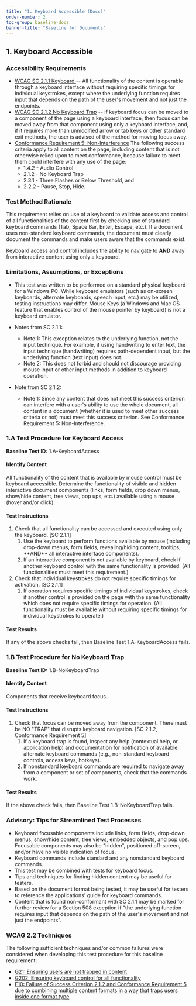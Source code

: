 ```yaml
---
title: "1. Keyboard Accessible (Docs)"
order-number: 2
toc-group: baseline-docs
banner-title: "Baseline for Documents"
---
```


## 1. Keyboard Accessible
### Accessibility Requirements

- [WCAG SC 2.1.1 Keyboard ](https://www.w3.org/WAI/WCAG22/Understanding/keyboard)-- All functionality of the content is operable through a keyboard interface without requiring specific timings for individual keystrokes, except where the underlying function requires input that depends on the path of the user's movement and not just the endpoints.
- [WCAG SC 2.1.2 No Keyboard Trap](https://www.w3.org/WAI/WCAG22/Understanding/no-keyboard-trap) -- If keyboard focus can be moved to a component of the page using a keyboard interface, then focus can be moved away from that component using only a keyboard interface, and, if it requires more than unmodified arrow or tab keys or other standard exit methods, the user is advised of the method for moving focus away.
- [Conformance Requirement 5: Non-Interference](https://www.w3.org/WAI/WCAG22/Understanding/conformance#conf-req5) The following success criteria apply to all content on the page, including content that is not otherwise relied upon to meet conformance, because failure to meet them could interfere with any use of the page:
    -   1.4.2 - Audio Control
    -   2.1.2 - No Keyboard Trap
    -   2.3.1 - Three Flashes or Below Threshold, and
    -   2.2.2 - Pause, Stop, Hide.

### Test Method Rationale

This requirement relies on use of a keyboard to validate access and control of all functionalities of the content first by checking use of standard keyboard commands (Tab, Space Bar, Enter, Escape, etc.). If a document uses non-standard keyboard commands, the document must clearly document the commands and make users aware that the commands exist.

Keyboard access and control includes the ability to navigate to **AND** away from interactive content using only a keyboard.

### Limitations, Assumptions, or Exceptions

-   This test was written to be performed on a standard physical keyboard for a Windows PC. While keyboard emulators (such as on-screen keyboards, alternate keyboards, speech input, etc.) may be utilized, testing instructions may differ. Mouse Keys (a Windows and Mac OS feature that enables control of the mouse pointer by keyboard) is not a keyboard emulator.

-   Notes from SC 2.1.1:

    -   Note 1: This exception relates to the underlying function, not the input technique. For example, if using handwriting to enter text, the input technique (handwriting) requires path-dependent input, but the underlying function (text input) does not.
    -   Note 2: This does not forbid and should not discourage providing mouse input or other input methods in addition to keyboard operation.

-   Note from SC 2.1.2:

    -   Note 1: Since any content that does not meet this success criterion can interfere with a user's ability to use the whole document, all content in a document (whether it is used to meet other success criteria or not) must meet this success criterion. See Conformance Requirement 5: Non-Interference.

### 1.A Test Procedure for Keyboard Access

**Baseline Test ID:** 1.A-KeyboardAccess

#### Identify Content

<p id="d1aIC">All functionality of the content that is available by mouse control must be keyboard accessible. Determine the functionality of visible and hidden interactive document components (links, form fields, drop down menus, show/hide content, tree views, pop ups, etc.) available using a mouse (hover and/or click).</p>

#### Test Instructions

<ol id="d1aTI">
    <li id="d1aTI-1">Check that all functionality can be accessed and executed using only the keyboard. [SC 2.1.1]
        <ol>
            <li id="d1aTI-1a">Use the keyboard to perform functions available by mouse (including drop-down menus, form fields, revealing/hiding content, tooltips, **AND** all interactive interface components).</li>
            <li id="d1aTI-1b">If an interactive component is not available by keyboard, check if another keyboard control with the same functionality is provided. (All functionalities must meet this requirement.)</li>
        </ol>
    </li>
    <li id="d1aTI-2">Check that individual keystrokes do not require specific timings for activation. [SC 2.1.1]
        <ol>
            <li id="d1aTI-2a">If operation requires specific timings of individual keystrokes, check if another control is provided on the page with the same functionality which does not require specific timings for operation. (All functionality must be available without requiring specific timings for individual keystrokes to operate.)</li>
        </ol>
    </li>
</ol>

#### Test Results

<p id="d1aTR">If any of the above checks fail, then Baseline Test 1.A-KeyboardAccess fails.</p>

### 1.B Test Procedure for No Keyboard Trap

**Baseline Test ID:** 1.B-NoKeyboardTrap

#### Identify Content

<p id="d1bIC">Components that receive keyboard focus.</p>

#### Test Instructions

<ol id="d1bTI">
    <li id="d1bTI-1">Check that focus can be moved away from the component. There must be NO "TRAP" that disrupts keyboard navigation. [SC 2.1.2, Conformance Requirement 5]
        <ol>
            <li id="d1bTI-1a">If a keyboard trap is found, inspect any help (contextual help, or application help) and documentation for notification of available alternate keyboard commands (e.g., non-standard keyboard controls, access keys, hotkeys).</li>
            <li id="d1bTI-1b">If nonstandard keyboard commands are required to navigate away from a component or set of components, check that the commands work.</li>
        </ol>
    </li>
</ol>



#### Test Results

<p id="d1bTR">If the above check fails, then Baseline Test 1.B-NoKeyboardTrap fails.</p>

### Advisory: Tips for Streamlined Test Processes
-   Keyboard focusable components include links, form fields, drop-down menus, show/hide content, tree views, embedded objects, and pop ups. Focusable components may also be "hidden", positioned off-screen, and/or have no visible indication of focus.
-   Keyboard commands include standard and any nonstandard keyboard commands.
-   This test may be combined with tests for keyboard focus.
-   Tips and techniques for finding hidden content may be useful for testers.
-   Based on the document format being tested, it may be useful for testers to reference the applications' guide for keyboard commands.
-   Content that is found non-conformant with SC 2.1.1 may be marked for further review for a Section 508 exception if "the underlying function requires input that depends on the path of the user's movement and not just the endpoints".

### WCAG 2.2 Techniques

The following sufficient techniques and/or common failures were considered when developing this test procedure for this baseline requirement:
-   [G21: Ensuring users are not trapped in content](https://www.w3.org/WAI/WCAG22/Techniques/general/G21)
-   [G202: Ensuring keyboard control for all functionality](https://www.w3.org/WAI/WCAG22/Techniques/general/G202)
-   [F10: Failure of Success Criterion 2.1.2 and Conformance Requirement 5 due to combining multiple content formats in a way that traps users inside one format type](https://www.w3.org/WAI/WCAG22/Techniques/failures/F10)
